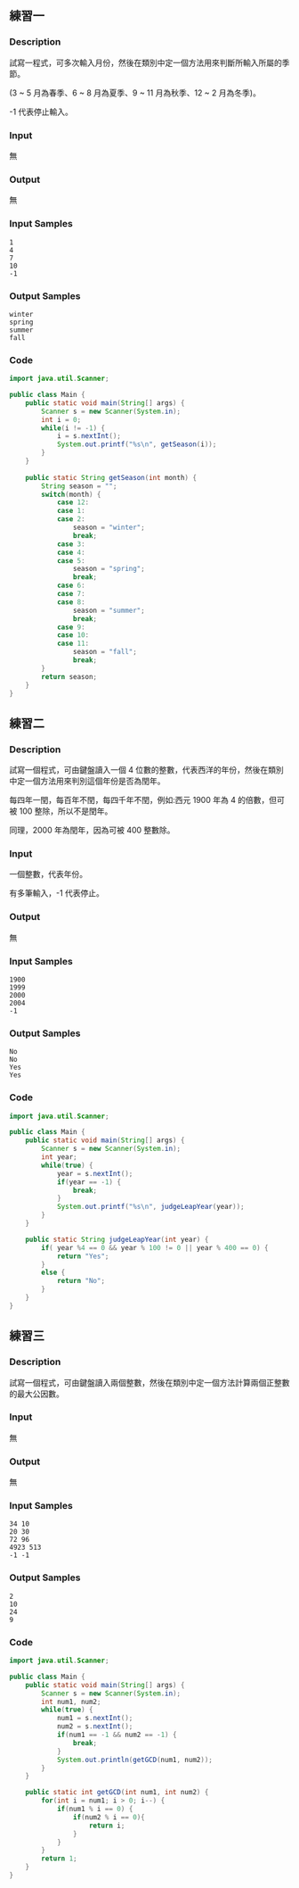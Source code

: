 ## 練習一

### Description
試寫一程式，可多次輸入月份，然後在類別中定一個方法用來判斷所輸入所屬的季節。

(3 ~ 5 月為春季、6 ~ 8 月為夏季、9 ~ 11 月為秋季、12 ~ 2 月為冬季)。

-1 代表停止輸入。

### Input
無

### Output
無

### Input Samples
```
1
4
7
10
-1
```

### Output Samples
```
winter
spring
summer
fall
```

### Code
```java
import java.util.Scanner;

public class Main {
    public static void main(String[] args) {
        Scanner s = new Scanner(System.in);
        int i = 0;
        while(i != -1) {
            i = s.nextInt();
            System.out.printf("%s\n", getSeason(i));
        }
    }
	
    public static String getSeason(int month) {
        String season = "";
        switch(month) {
            case 12:
            case 1:
            case 2:
                season = "winter";
                break;
            case 3:
            case 4:
            case 5:
                season = "spring";
                break;
            case 6:
            case 7:
            case 8:
                season = "summer";
                break;
            case 9:
            case 10:
            case 11:
                season = "fall";
                break;
        }
        return season;
    }
}
```

## 練習二

### Description
試寫一個程式，可由鍵盤讀入一個 4 位數的整數，代表西洋的年份，然後在類別中定一個方法用來判別這個年份是否為閏年。

每四年一閏，每百年不閏，每四千年不閏，例如:西元 1900 年為 4 的倍數，但可被 100 整除，所以不是閏年。

同理，2000 年為閏年，因為可被 400 整數除。

### Input
一個整數，代表年份。

有多筆輸入，-1 代表停止。

### Output
無

### Input Samples
```
1900
1999
2000
2004
-1
```

### Output Samples
```
No
No
Yes
Yes
```

### Code
```java
import java.util.Scanner;

public class Main {
    public static void main(String[] args) {
        Scanner s = new Scanner(System.in);
        int year;
        while(true) {
            year = s.nextInt();  
            if(year == -1) {
                break;
            }
            System.out.printf("%s\n", judgeLeapYear(year));
        }
    }

    public static String judgeLeapYear(int year) {
        if( year %4 == 0 && year % 100 != 0 || year % 400 == 0) {
            return "Yes";
        }
        else {
            return "No";
        }
    }
}
```

## 練習三

### Description
試寫一個程式，可由鍵盤讀入兩個整數，然後在類別中定一個方法計算兩個正整數的最大公因數。

### Input
無

### Output
無

### Input Samples
```
34 10
20 30
72 96
4923 513
-1 -1
```

### Output Samples
```
2
10
24
9
```

### Code
```java
import java.util.Scanner;

public class Main {
    public static void main(String[] args) {
        Scanner s = new Scanner(System.in);
        int num1, num2;
        while(true) {
            num1 = s.nextInt();  
            num2 = s.nextInt();  
            if(num1 == -1 && num2 == -1) {
                break;
            }
            System.out.println(getGCD(num1, num2));
        }
    }

    public static int getGCD(int num1, int num2) {
        for(int i = num1; i > 0; i--) {
            if(num1 % i == 0) {
                if(num2 % i == 0){
                    return i;
                }
            }
        }
        return 1;
    }
}
```